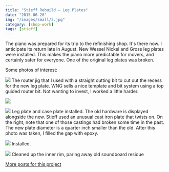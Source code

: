```yaml
---
title: "Stieff Rebuild – Leg Plates"
date: "2015-06-28"
img: "/images/small/3.jpg"
category: [shop-work]
tags: [stieff]
---
```


The piano was prepared for its trip to the refinishing shop. It's there now. I anticipate its return late in August. New Wessel Nickel and Gross leg plates were installed. This makes the piano more predictable for movers, and certainly safer for everyone. One of the original leg plates was broken.

Some photos of interest:

![](/images/medium/2.jpg) The router jig that I used with a straight cutting bit to cut out the recess for the new leg plate. WNG sells a nice template and bit system using a top guided router bit. Not wanting to invest, I worked a little harder.

![](/images/medium/1.jpg)

![](/images/medium/3.jpg) Leg plate and case plate installed. The old hardware is displayed alongside the new. Stieff used an unusual cast iron plate that twists on. On the right, note that one of those castings had broken some time in the past. The new plate diameter is a quarter inch smaller than the old. After this photo was taken, I filled the gap with epoxy.

![](/images/medium/4.jpg) Installed.

![](/images/medium/5.jpg) Cleaned up the inner rim, paring away old soundboard residue

[More posts for this project](/tag/stieff)
